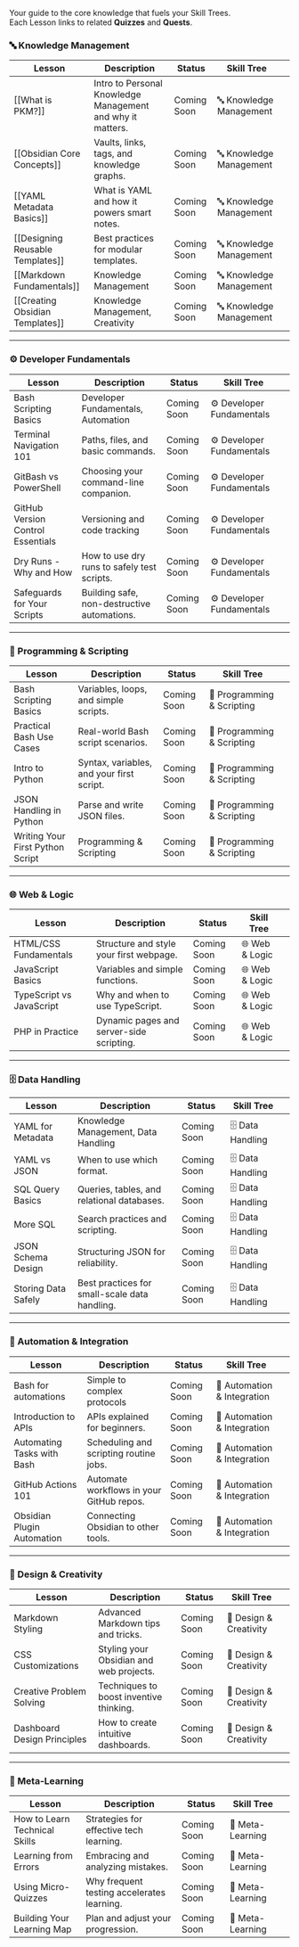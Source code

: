 
Your guide to the core knowledge that fuels your Skill Trees.  
Each Lesson links to related **Quizzes** and **Quests**.

### 🔤 Knowledge Management

| Lesson                           | Description                                                | Status      | Skill Tree                  |     |
| -------------------------------- | ---------------------------------------------------------- | ----------- | --------------------------- | --- |
| [[What is PKM?]]                 | Intro to Personal Knowledge Management and why it matters. | Coming Soon | 🔤 Knowledge Management<br> |     |
| [[Obsidian Core Concepts]]       | Vaults, links, tags, and knowledge graphs.                 | Coming Soon | 🔤 Knowledge Management     |     |
| [[YAML Metadata Basics]]         | What is YAML and how it powers smart notes.                | Coming Soon | 🔤 Knowledge Management     |     |
| [[Designing Reusable Templates]] | Best practices for modular templates.                      | Coming Soon | 🔤 Knowledge Management     |     |
| [[Markdown Fundamentals]]        | Knowledge Management                                       | Coming Soon | 🔤 Knowledge Management     |     |
| [[Creating Obsidian Templates]]  | Knowledge Management, Creativity                           | Coming Soon | 🔤 Knowledge Management     |     |

---

### ⚙ Developer Fundamentals

| Lesson                            | Description                                 | Status      | Skill Tree               |     |
| --------------------------------- | ------------------------------------------- | ----------- | ------------------------ | --- |
| Bash Scripting Basics             | Developer Fundamentals, Automation          | Coming Soon | ⚙ Developer Fundamentals |     |
| Terminal Navigation 101           | Paths, files, and basic commands.           | Coming Soon | ⚙ Developer Fundamentals |     |
| GitBash vs PowerShell             | Choosing your command-line companion.       | Coming Soon | ⚙ Developer Fundamentals |     |
| GitHub Version Control Essentials | Versioning and code tracking                | Coming Soon | ⚙ Developer Fundamentals |     |
| Dry Runs - Why and How            | How to use dry runs to safely test scripts. | Coming Soon | ⚙ Developer Fundamentals |     |
| Safeguards for Your Scripts       | Building safe, non-destructive automations. | Coming Soon | ⚙ Developer Fundamentals |     |

---

### 🐍 Programming & Scripting

| Lesson                           | Description                               | Status      | Skill Tree                 |     |
| -------------------------------- | ----------------------------------------- | ----------- | -------------------------- | --- |
| Bash Scripting Basics            | Variables, loops, and simple scripts.     | Coming Soon | 🐍 Programming & Scripting |     |
| Practical Bash Use Cases         | Real-world Bash script scenarios.         | Coming Soon | 🐍 Programming & Scripting |     |
| Intro to Python                  | Syntax, variables, and your first script. | Coming Soon | 🐍 Programming & Scripting |     |
| JSON Handling in Python          | Parse and write JSON files.               | Coming Soon | 🐍 Programming & Scripting |     |
| Writing Your First Python Script | Programming & Scripting                   | Coming Soon | 🐍 Programming & Scripting |     |


---

### 🌐 Web & Logic

| Lesson                   | Description                              | Status      | Skill Tree     |     |
| ------------------------ | ---------------------------------------- | ----------- | -------------- | --- |
| HTML/CSS Fundamentals    | Structure and style your first webpage.  | Coming Soon | 🌐 Web & Logic |     |
| JavaScript Basics        | Variables and simple functions.          | Coming Soon | 🌐 Web & Logic |     |
| TypeScript vs JavaScript | Why and when to use TypeScript.          | Coming Soon | 🌐 Web & Logic |     |
| PHP in Practice          | Dynamic pages and server-side scripting. | Coming Soon | 🌐 Web & Logic |     |

---

### 🗄 Data Handling

| Lesson              | Description                                   | Status      | Skill Tree       |     |
| ------------------- | --------------------------------------------- | ----------- | ---------------- | --- |
| YAML for Metadata   | Knowledge Management, Data Handling           | Coming Soon | 🗄 Data Handling |     |
| YAML vs JSON        | When to use which format.                     | Coming Soon | 🗄 Data Handling |     |
| SQL Query Basics    | Queries, tables, and relational databases.    | Coming Soon | 🗄 Data Handling |     |
| More SQL            | Search practices and scripting.               | Coming Soon | 🗄 Data Handling |     |
| JSON Schema Design  | Structuring JSON for reliability.             | Coming Soon | 🗄 Data Handling |     |
| Storing Data Safely | Best practices for small-scale data handling. | Coming Soon | 🗄 Data Handling |     |

---

### 🔌 Automation & Integration

| Lesson                     | Description                              | Status      | Skill Tree                  |     |
| -------------------------- | ---------------------------------------- | ----------- | --------------------------- | --- |
| Bash for automations       | Simple to complex protocols              | Coming Soon | 🔌 Automation & Integration |     |
| Introduction to APIs       | APIs explained for beginners.            | Coming Soon | 🔌 Automation & Integration |     |
| Automating Tasks with Bash | Scheduling and scripting routine jobs.   | Coming Soon | 🔌 Automation & Integration |     |
| GitHub Actions 101         | Automate workflows in your GitHub repos. | Coming Soon | 🔌 Automation & Integration |     |
| Obsidian Plugin Automation | Connecting Obsidian to other tools.      | Coming Soon | 🔌 Automation & Integration |     |

---

### 🎨 Design & Creativity

| Lesson                      | Description                             | Status      | Skill Tree             |     |
| --------------------------- | --------------------------------------- | ----------- | ---------------------- | --- |
| Markdown Styling            | Advanced Markdown tips and tricks.      | Coming Soon | 🎨 Design & Creativity |     |
| CSS Customizations          | Styling your Obsidian and web projects. | Coming Soon | 🎨 Design & Creativity |     |
| Creative Problem Solving    | Techniques to boost inventive thinking. | Coming Soon | 🎨 Design & Creativity |     |
| Dashboard Design Principles | How to create intuitive dashboards.     | Coming Soon | 🎨 Design & Creativity |     |

---

### 🧭 Meta-Learning

| Lesson                        | Description                                | Status      | Skill Tree       |     |
| ----------------------------- | ------------------------------------------ | ----------- | ---------------- | --- |
| How to Learn Technical Skills | Strategies for effective tech learning.    | Coming Soon | 🧭 Meta-Learning |     |
| Learning from Errors          | Embracing and analyzing mistakes.          | Coming Soon | 🧭 Meta-Learning |     |
| Using Micro-Quizzes           | Why frequent testing accelerates learning. | Coming Soon | 🧭 Meta-Learning |     |
| Building Your Learning Map    | Plan and adjust your progression.          | Coming Soon | 🧭 Meta-Learning |     |

